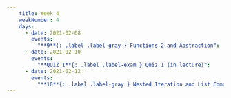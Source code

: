```yaml
---
    title: Week 4
    weekNumber: 4
    days:
      - date: 2021-02-08
        events:
          "**9**{: .label .label-gray } Functions 2 and Abstraction":
      - date: 2021-02-10
        events:
          "**QUIZ 1**{: .label .label-exam } Quiz 1 (in lecture)":
      - date: 2021-02-12
        events:
          "**10**{: .label .label-gray } Nested Iteration and List Comprehension":
---
```

